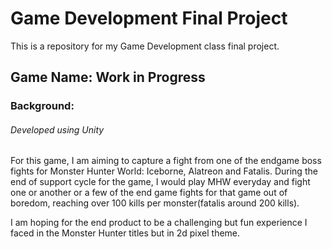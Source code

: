 # Game Development Final Project 


This is a repository for my Game Development class final project.



## Game Name: Work in Progress
### Background:
###### Developed using Unity
For this game, I am aiming to capture a fight from one of the endgame boss fights for Monster Hunter World: Iceborne, Alatreon and Fatalis. During the end of support cycle for the game, I would play MHW everyday and fight one or another or a few of the end game fights for that game out of boredom, reaching over 100 kills per monster(fatalis around 200 kills).

I am hoping for the end product to be a challenging but fun experience I faced in the Monster Hunter titles but in 2d pixel theme.





